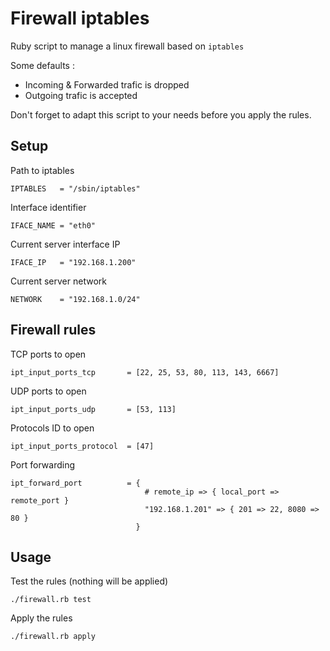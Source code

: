 # Firewall iptables

Ruby script to manage a linux firewall based on `iptables`

Some defaults :
- Incoming & Forwarded trafic is dropped
- Outgoing trafic is accepted

Don't forget to adapt this script to your needs before you apply the rules.

## Setup

Path to iptables

    IPTABLES   = "/sbin/iptables"

Interface identifier

    IFACE_NAME = "eth0"

Current server interface IP

    IFACE_IP   = "192.168.1.200"

Current server network

    NETWORK    = "192.168.1.0/24"

## Firewall rules

TCP ports to open

    ipt_input_ports_tcp       = [22, 25, 53, 80, 113, 143, 6667]

UDP ports to open

    ipt_input_ports_udp       = [53, 113]

Protocols ID to open

    ipt_input_ports_protocol  = [47]

Port forwarding 

    ipt_forward_port          = {
                                  # remote_ip => { local_port => remote_port }
                                  "192.168.1.201" => { 201 => 22, 8080 => 80 }
                                }

## Usage

Test the rules (nothing will be applied)

    ./firewall.rb test

Apply the rules

    ./firewall.rb apply
